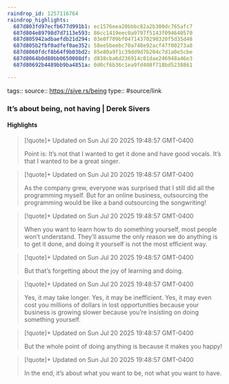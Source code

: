 ```yaml
---
raindrop_id: 1257116764
raindrop_highlights:
  687d803fd97ecfb677d991b1: ec1576eea20bbbc82a2b300dc765afc7
  687d804e89798d7d7113e593: 86cc1419eec0a9797f5143f094640570
  687d805942adbaefdb21d294: 03e0f709bf04714370290320f5d35d48
  687d805b2fbf0adfef0ae352: 58ee5beebc70a748e92acf47f00273a8
  687d8060fdcf8b64f9b03bd2: 85e80a9f1c39dd9d7b204c7d1a0e5cbe
  687d8064b0d80bb0650008df: d838cba6d236914c01dae246948a46e3
  687d80692b4489bb9ba4851a: 0d0cf6b36c1ea9fd408f718bd5238861

---
```


tags::
source:: https://sive.rs/being
type:: #source/link

### It’s about being, not having | Derek Sivers



#### Highlights

> [!quote]+ Updated on Sun Jul 20 2025 19:48:57 GMT-0400
>
> Point is: It’s not that I wanted to get it done and have good vocals. It’s that I wanted to be a great singer.

> [!quote]+ Updated on Sun Jul 20 2025 19:48:57 GMT-0400
>
> As the company grew, everyone was surprised that I still did all the programming myself. But for an online business, outsourcing the programming would be like a band outsourcing the songwriting!

> [!quote]+ Updated on Sun Jul 20 2025 19:48:57 GMT-0400
>
> When you want to learn how to do something yourself, most people won’t understand. They’ll assume the only reason we do anything is to get it done, and doing it yourself is not the most efficient way.

> [!quote]+ Updated on Sun Jul 20 2025 19:48:57 GMT-0400
>
> But that’s forgetting about the joy of learning and doing.

> [!quote]+ Updated on Sun Jul 20 2025 19:48:57 GMT-0400
>
> Yes, it may take longer. Yes, it may be inefficient. Yes, it may even cost you millions of dollars in lost opportunities because your business is growing slower because you’re insisting on doing something yourself.

> [!quote]+ Updated on Sun Jul 20 2025 19:48:57 GMT-0400
>
> But the whole point of doing anything is because it makes you happy!

> [!quote]+ Updated on Sun Jul 20 2025 19:48:57 GMT-0400
>
> In the end, it’s about what you want to be, not what you want to have.
